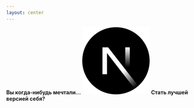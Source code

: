 ```yaml
---
layout: center
---
```


<div class="flex-col justify-center items-center">
    <b class="block mb-8 text-5xl">Вы когда-нибудь мечтали...</b>
    <img class="m-auto" src="../assets/nextjs.png">
    <b class="block mt-8  text-5xl">Стать лучшей версией себя?</b>
</div>

